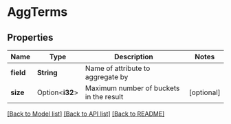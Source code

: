 # AggTerms

## Properties

Name | Type | Description | Notes
------------ | ------------- | ------------- | -------------
**field** | **String** | Name of attribute to aggregate by | 
**size** | Option<**i32**> | Maximum number of buckets in the result | [optional]

[[Back to Model list]](../README.md#documentation-for-models) [[Back to API list]](../README.md#documentation-for-api-endpoints) [[Back to README]](../README.md)


